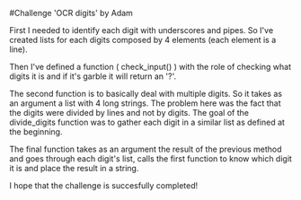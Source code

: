 #Challenge 'OCR digits'
by Adam

First I needed to identify each digit with underscores and pipes.
So I've created lists for each digits composed by 4 elements (each element is a line).


Then I've defined a function ( check_input() ) with the role of checking what digits it is and if it's garble it will return an '?'.

The second function is to basically deal with multiple digits. So it takes as an argument a list with 4 long strings. The problem here was the fact that the digits were divided by lines and not by digits. The goal of the divide_digits function was to gather each digit in a similar list as defined at the beginning.

The final function takes as an argument the result of the previous method and goes through each digit's list, calls the first function to know which digit it is and place the result in a string.

I hope that the challenge is succesfully completed!



 
